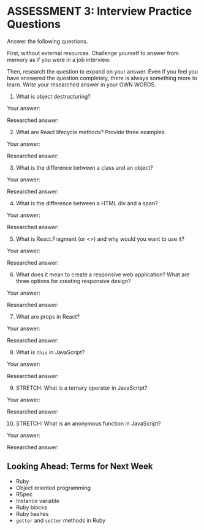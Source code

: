# ASSESSMENT 3: Interview Practice Questions

Answer the following questions.

First, without external resources. Challenge yourself to answer from memory as if you were in a job interview.

Then, research the question to expand on your answer. Even if you feel you have answered the question completely, there is always something more to learn. Write your researched answer in your OWN WORDS.


1. What is object destructuring?

  Your answer:

  Researched answer:



2. What are React lifecycle methods? Provide three examples.

  Your answer:

  Researched answer:



3. What is the difference between a class and an object?

  Your answer:

  Researched answer:



4. What is the difference between a HTML div and a span?

  Your answer:

  Researched answer:



5. What is React.Fragment (or <>) and why would you want to use it?

  Your answer:

  Researched answer:



6. What does it mean to create a responsive web application? What are three options for creating responsive design?

  Your answer:

  Researched answer:



7. What are props in React?

  Your answer:

  Researched answer:



8. What is `this` in JavaScript?

  Your answer:

  Researched answer:



9. STRETCH: What is a ternary operator in JavaScript?

  Your answer:

  Researched answer:



10. STRETCH: What is an anonymous function in JavaScript?

  Your answer:

  Researched answer:



## Looking Ahead: Terms for Next Week
- Ruby
- Object oriented programming
- RSpec
- Instance variable
- Ruby blocks
- Ruby hashes
- `getter` and `setter` methods in Ruby
